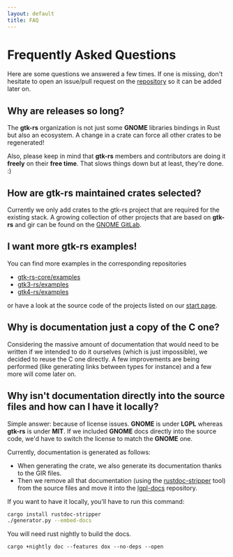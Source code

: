 ```yaml
---
layout: default
title: FAQ
---
```


# Frequently Asked Questions

Here are some questions we answered a few times. If one is missing, don't hesitate to open an issue/pull request on the [repository](https://github.com/gtk-rs/gtk-rs.github.io) so it can be added later on.

## Why are releases so long?

The **gtk-rs** organization is not just some **GNOME** libraries bindings in Rust but also an ecosystem. A change in a crate can force all other crates to be regenerated!

Also, please keep in mind that **gtk-rs** members and contributors are doing it **freely** on their **free time**. That slows things down but at least, they're done. :)

## How are gtk-rs maintained crates selected?

Currently we only add crates to the gtk-rs project that are required for the existing stack. A growing collection of other projects that are based on **gtk-rs** and gir can be found on the [GNOME GitLab](https://gitlab.gnome.org/World/Rust).

## I want more gtk-rs examples!

You can find more examples in the corresponding repositories

- [gtk-rs-core/examples](https://github.com/gtk-rs/gtk-rs-core/tree/master/examples)
- [gtk3-rs/examples](https://github.com/gtk-rs/gtk3-rs/tree/master/examples)
- [gtk4-rs/examples](https://github.com/gtk-rs/gtk4-rs/tree/master/examples)

or have a look at the source code of the projects listed on our [start page](/#projects-using-gtk-rs).

## Why is documentation just a copy of the C one?

Considering the massive amount of documentation that would need to be written if we intended to do it ourselves (which is just impossible), we decided to reuse the C one directly. A few improvements are being performed (like generating links between types for instance) and a few more will come later on.

## Why isn't documentation directly into the source files and how can I have it locally?

Simple answer: because of license issues. **GNOME** is under **LGPL** whereas **gtk-rs** is under **MIT**. If we included **GNOME** docs directly into the source code, we'd have to switch the license to match the **GNOME** one.

Currently, documentation is generated as follows:

 * When generating the crate, we also generate its documentation thanks to the GIR files.
 * Then we remove all that documentation (using the [rustdoc-stripper](https://github.com/GuillaumeGomez/rustdoc-stripper) tool) from the source files and move it into the [lgpl-docs](https://github.com/gtk-rs/lgpl-docs) repository.

If you want to have it locally, you'll have to run this command:

```sh
cargo install rustdoc-stripper
./generator.py --embed-docs
```

You will need rust nightly to build the docs.

```
cargo +nightly doc --features dox --no-deps --open
```
